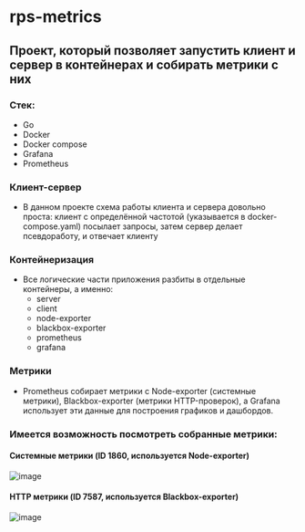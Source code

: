 # rps-metrics
## Проект, который позволяет запустить клиент и сервер в контейнерах и собирать метрики с них

### Стек:
  * Go
  * Docker
  * Docker compose
  * Grafana
  * Prometheus

### Клиент-сервер
  * В данном проекте схема работы клиента и сервера довольно проста: клиент с определённой частотой (указывается в docker-compose.yaml) посылает запросы, затем сервер делает псевдоработу, и отвечает клиенту

### Контейнеризация
  * Все логические части приложения разбиты в отдельные контейнеры, а именно:
      - server
      - client
      - node-exporter
      - blackbox-exporter
      - prometheus
      - grafana
### Метрики
  * Prometheus собирает метрики с Node-exporter (системные метрики), Blackbox-exporter (метрики HTTP-проверок), а Grafana использует эти данные для построения графиков и дашбордов.

### Имеется возможность посмотреть собранные метрики:
#### Системные метрики (ID 1860, используется Node-exporter)
![image](https://github.com/user-attachments/assets/0b19eaf3-e262-47a6-995c-ea5300093669)
#### HTTP метрики (ID 7587, используется Blackbox-exporter)
![image](https://github.com/user-attachments/assets/1b066b4f-d2c6-4d0d-88a8-ddee9cc60c7d)
